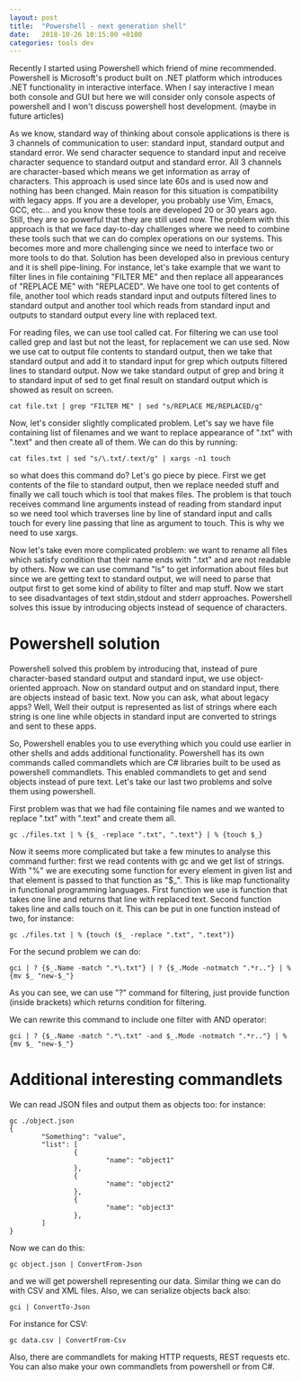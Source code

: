 ```yaml
---
layout: post
title:  "Powershell - next generation shell"
date:   2018-10-26 10:15:00 +0100
categories: tools dev
---
```


Recently I started using Powershell which friend of mine recommended. Powershell is Microsoft's product built on .NET platform which introduces .NET functionality in interactive 
interface. When I say interactive I mean both console and GUI but here we will consider only console aspects of powershell and I won't discuss powershell host development. (maybe in future articles)

As we know, standard way of thinking about console applications is there is 3 channels of communication to user: standard input, standard output and standard error. We send character sequence
to standard input and receive character sequence to standard output and standard error. All 3 channels are character-based which means we get information as array of characters. 
This approach is used since late 60s and is used now and nothing has been changed. Main reason for this situation is compatibility with legacy apps. If you are a developer, you probably use Vim, Emacs, GCC, etc... and you know these tools are developed  20 or 30 years ago. Still, they are so powerful that they are still used now. The problem with this approach is that we face day-to-day challenges where we need to combine these tools such that we can do complex operations on our systems. This becomes more and more challenging since we need to interface two or more 
tools to do that. Solution has been developed also in previous century and it is shell pipe-lining. For instance, let's take example that we want to filter lines in file containing "FILTER ME" and then replace all appearances of "REPLACE ME" with "REPLACED". We have one tool to get contents of file, another tool which reads standard input and outputs filtered lines to standard output and another tool which reads from standard input and outputs to standard output every line with replaced text. 

For reading files, we can use tool called cat. For filtering we can use tool called grep and last but not the least, for replacement we can use sed. Now we use cat to output file contents to standard output, then we take that standard output and add it to standard input for grep which outputs filtered lines to standard output. Now we take standard output of grep and bring it to standard input of sed to get final result on standard output which is showed as result on screen. 

	cat file.txt | grep "FILTER ME" | sed "s/REPLACE ME/REPLACED/g"

Now, let's consider slightly complicated problem. Let's say we have file containing list of filenames and we want to replace appearance of ".txt" with ".text" and then create all of them. We can do this by running:

	cat files.txt | sed "s/\.txt/.text/g" | xargs -n1 touch 

so what does this command do? Let's go piece by piece. First we get contents of the file to standard output, then we replace needed stuff and finally we call touch which is tool that makes files. The problem is that touch receives command line arguments instead of reading from standard input so we need tool which traverses line by line of standard input and calls touch for every line passing that line as argument to touch. This is why we need to use xargs. 

Now let's take even more complicated problem: we want to rename all files which satisfy condition that their name ends with ".txt" and are not readable by others. Now we can use command "ls" to get information about files but since we are getting text to standard output, we will need to parse that output first to get some kind of ability to filter and map stuff. Now we start to see disadvantages of text stdin,stdout and stderr approaches. Powershell solves this issue by introducing objects instead of sequence of characters. 

Powershell solution
=====================

Powershell solved this problem by introducing that, instead of pure character-based standard output and standard input, we use object-oriented approach. Now on standard output and on standard input, there are objects instead of basic text. Now you can ask, what about legacy apps? Well, Well their output is represented as list of strings where each string is one line while objects in standard input are converted to strings and sent to these apps. 

So, Powershell enables you to use everything which you could use earlier in other shells and adds additional functionality. Powershell has its own commands called commandlets 
which are C# libraries built to be used as powershell commandlets. This enabled commandlets to get and send objects instead of pure text. Let's take our last two problems and solve them using powershell. 

First problem was that we had file containing file names and we wanted to replace ".txt" with ".text" and create them all. 

	gc ./files.txt | % {$_ -replace ".txt", ".text"} | % {touch $_}

Now it seems more complicated but take a few minutes to analyse this command further: first we read contents with gc and we get list of strings. With "%" we are executing some function for every element in given list and that element is passed to that function as "$_". This is like map functionality in functional programming languages. First function we use is function that takes one line and returns that line with replaced text. Second function takes line and calls touch on it. This can be put in one function instead of two, for instance:

	gc ./files.txt | % {touch ($_ -replace ".txt", ".text")}

For the secund problem we can do:

	gci | ? {$_.Name -match ".*\.txt"} | ? {$_.Mode -notmatch ".*r.."} | % {mv $_ "new-$_"}

As you can see, we can use "?" command for filtering, just provide function (inside brackets) which returns condition for filtering.

We can rewrite this command to include one filter with AND operator:

	gci | ? {$_.Name -match ".*\.txt" -and $_.Mode -notmatch ".*r.."} | % {mv $_ "new-$_"}


Additional interesting commandlets
==================================

We can read JSON files and output them as objects too: for instance:


	gc ./object.json                                                                                                                                               
	{
	        "Something": "value",
	        "list": [
	                {
	                        "name": "object1"
	                },
	                {
	                        "name": "object2"
	                },
	                {
	                        "name": "object3"
	                },
	        ]
	}

Now we can do this:

	gc object.json | ConvertFrom-Json

and we will get powershell representing our data. Similar thing we can do with CSV and XML files. Also, we can serialize objects back also:

	gci | ConvertTo-Json


For instance for CSV:

	gc data.csv | ConvertFrom-Csv

Also, there are commandlets for making HTTP requests, REST requests etc. You can also make your own commandlets from powershell or from C#. 

